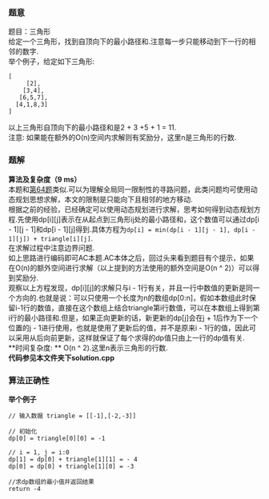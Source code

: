 ### 题意
题目：三角形  
给定一个三角形，找到自顶向下的最小路径和.注意每一步只能移动到下一行的相邻的数字.  
举个例子，给定如下三角形:  
```
[
     [2],
    [3,4],
   [6,5,7],
  [4,1,8,3]
]
```
以上三角形自顶向下的最小路径和是2 + 3 +5 + 1 = 11.  
注意: 如果能在额外的O(n)空间内求解则有奖励分，这里n是三角形的行数.  

### 题解
**算法及复杂度（9 ms）**  
本题和[第64题](https://leetcode.com/problems/minimum-path-sum/#/description)类似.可以为理解全局同一限制性的寻路问题，此类问题均可使用动态规划思想求解，本文的限制是只能向下且相邻的地方移动.  
根据之前的经验，已经确定可以使用动态规划进行求解，思考如何得到动态规划方程.先使用dp[i][j]表示在从起点到三角形ij处的最小路径和，这个数值可以通过dp[i - 1][j - 1]和dp[i - 1][j]得到.具体方程为`dp[i] = min(dp[i - 1][j - 1], dp[i - 1][j]) + triangle[i][j]`.  
在求解过程中注意边界问题.  
如上思路进行编码即可AC本题.AC本体之后，回过头来看到题目有个提示，如果在O(n)的额外空间进行求解（以上提到的方法使用的额外空间是O(n ^ 2)）可以得到奖励分.  
观察以上方程发现，dp[i][j]的求解只与i - 1行有关，并且一行中数值的更新是同一个方向的.也就是说：可以只使用一个长度为n的数组dp[0:n]，假如本数组此时保留i-1行的数值，直接在这个数组上结合triangle第i行数值，可以在本数组上得到第i行的最小路径和.但是，如果正向更新的话，新更新的dp[j]会在j + 1后作为下一个位置的j - 1进行使用，也就是使用了更新后的值，并不是原来i - 1行的值，因此可以采用从后向前更新，这样就保证了每个求得的dp值只由上一行的dp值有关.  
**时间复杂度: ** O(n ^ 2).这里n表示三角形的行数.  
**代码参见本文件夹下solution.cpp**  

### 算法正确性
**举个例子**  
```
// 输入数据 triangle = [[-1],[-2,-3]]

// 初始化
dp[0] = triangle[0][0] = -1

// i = 1, j = i:0
dp[1] = dp[0] + triangle[1][1] = - 4
dp[0] = dp[0] + triangle[1][0] = -3

//求dp数组的最小值并返回结果
return -4
```
